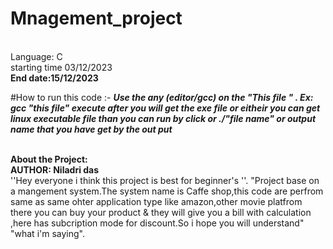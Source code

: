 # Mnagement_project
 <br>Language: C
  <br>starting time 03/12/2023
   <br><b>End date:15/12/2023</b>

   #How to run this code :-
   <b><i>Use the any (editor/gcc) on the "This file " .
   Ex: gcc "this file" 
   execute after you will get the exe file or eitheir you can get linux executable file 
   than you can run by click or ./"file name" or output name that you have get by the out put 
   </i></b>
 
 <b><br>About the Project:
 <br>AUTHOR: Niladri das</b>
 <br>''Hey everyone i think this project is best for beginner's ''.
 "Project base on a mangement system.The system name is Caffe shop,this code are perfrom same as same ohter application type like amazon,other movie platfrom there you can buy your product & they will give you a bill with calculation ,here has subcription mode for discount.So i hope you will understand" "what i'm saying". 
 
 
